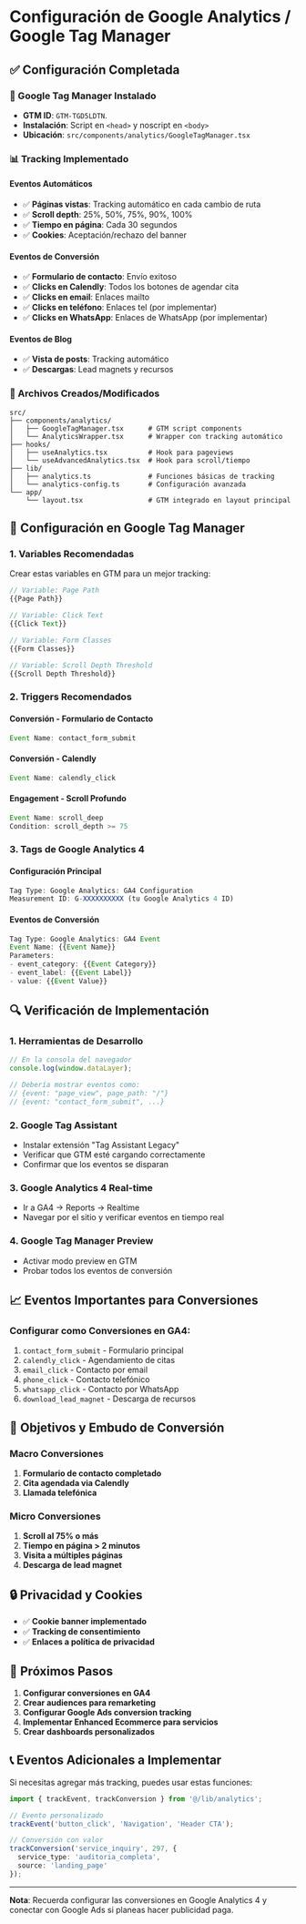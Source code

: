 # Configuración de Google Analytics / Google Tag Manager

## ✅ Configuración Completada

### 🎯 Google Tag Manager Instalado
- **GTM ID**: `GTM-TGD5LDTN`.
- **Instalación**: Script en `<head>` y noscript en `<body>`
- **Ubicación**: `src/components/analytics/GoogleTagManager.tsx`

### 📊 Tracking Implementado

#### Eventos Automáticos
- ✅ **Páginas vistas**: Tracking automático en cada cambio de ruta
- ✅ **Scroll depth**: 25%, 50%, 75%, 90%, 100%
- ✅ **Tiempo en página**: Cada 30 segundos
- ✅ **Cookies**: Aceptación/rechazo del banner

#### Eventos de Conversión
- ✅ **Formulario de contacto**: Envío exitoso
- ✅ **Clicks en Calendly**: Todos los botones de agendar cita
- ✅ **Clicks en email**: Enlaces mailto
- ✅ **Clicks en teléfono**: Enlaces tel (por implementar)
- ✅ **Clicks en WhatsApp**: Enlaces de WhatsApp (por implementar)

#### Eventos de Blog
- ✅ **Vista de posts**: Tracking automático
- ✅ **Descargas**: Lead magnets y recursos

### 📁 Archivos Creados/Modificados

```
src/
├── components/analytics/
│   ├── GoogleTagManager.tsx      # GTM script components
│   └── AnalyticsWrapper.tsx      # Wrapper con tracking automático
├── hooks/
│   ├── useAnalytics.tsx          # Hook para pageviews
│   └── useAdvancedAnalytics.tsx  # Hook para scroll/tiempo
├── lib/
│   ├── analytics.ts              # Funciones básicas de tracking
│   └── analytics-config.ts       # Configuración avanzada
└── app/
    └── layout.tsx                # GTM integrado en layout principal
```

## 🔧 Configuración en Google Tag Manager

### 1. Variables Recomendadas
Crear estas variables en GTM para un mejor tracking:

```javascript
// Variable: Page Path
{{Page Path}}

// Variable: Click Text
{{Click Text}}

// Variable: Form Classes
{{Form Classes}}

// Variable: Scroll Depth Threshold
{{Scroll Depth Threshold}}
```

### 2. Triggers Recomendados

#### Conversión - Formulario de Contacto
```javascript
Event Name: contact_form_submit
```

#### Conversión - Calendly
```javascript
Event Name: calendly_click
```

#### Engagement - Scroll Profundo
```javascript
Event Name: scroll_deep
Condition: scroll_depth >= 75
```

### 3. Tags de Google Analytics 4

#### Configuración Principal
```javascript
Tag Type: Google Analytics: GA4 Configuration
Measurement ID: G-XXXXXXXXXX (tu Google Analytics 4 ID)
```

#### Eventos de Conversión
```javascript
Tag Type: Google Analytics: GA4 Event
Event Name: {{Event Name}}
Parameters:
- event_category: {{Event Category}}
- event_label: {{Event Label}}
- value: {{Event Value}}
```

## 🔍 Verificación de Implementación

### 1. Herramientas de Desarrollo
```javascript
// En la consola del navegador
console.log(window.dataLayer);

// Debería mostrar eventos como:
// {event: "page_view", page_path: "/"}
// {event: "contact_form_submit", ...}
```

### 2. Google Tag Assistant
- Instalar extensión "Tag Assistant Legacy"
- Verificar que GTM esté cargando correctamente
- Confirmar que los eventos se disparan

### 3. Google Analytics 4 Real-time
- Ir a GA4 → Reports → Realtime
- Navegar por el sitio y verificar eventos en tiempo real

### 4. Google Tag Manager Preview
- Activar modo preview en GTM
- Probar todos los eventos de conversión

## 📈 Eventos Importantes para Conversiones

### Configurar como Conversiones en GA4:
1. `contact_form_submit` - Formulario principal
2. `calendly_click` - Agendamiento de citas
3. `email_click` - Contacto por email
4. `phone_click` - Contacto telefónico
5. `whatsapp_click` - Contacto por WhatsApp
6. `download_lead_magnet` - Descarga de recursos

## 🎯 Objetivos y Embudo de Conversión

### Macro Conversiones
1. **Formulario de contacto completado**
2. **Cita agendada via Calendly**
3. **Llamada telefónica**

### Micro Conversiones
1. **Scroll al 75% o más**
2. **Tiempo en página > 2 minutos**
3. **Visita a múltiples páginas**
4. **Descarga de lead magnet**

## 🔒 Privacidad y Cookies

- ✅ **Cookie banner implementado**
- ✅ **Tracking de consentimiento**
- ✅ **Enlaces a política de privacidad**

## 🚀 Próximos Pasos

1. **Configurar conversiones en GA4**
2. **Crear audiences para remarketing**
3. **Configurar Google Ads conversion tracking**
4. **Implementar Enhanced Ecommerce para servicios**
5. **Crear dashboards personalizados**

## 📞 Eventos Adicionales a Implementar

Si necesitas agregar más tracking, puedes usar estas funciones:

```typescript
import { trackEvent, trackConversion } from '@/lib/analytics';

// Evento personalizado
trackEvent('button_click', 'Navigation', 'Header CTA');

// Conversión con valor
trackConversion('service_inquiry', 297, {
  service_type: 'auditoria_completa',
  source: 'landing_page'
});
```

---

**Nota**: Recuerda configurar las conversiones en Google Analytics 4 y conectar con Google Ads si planeas hacer publicidad paga.
